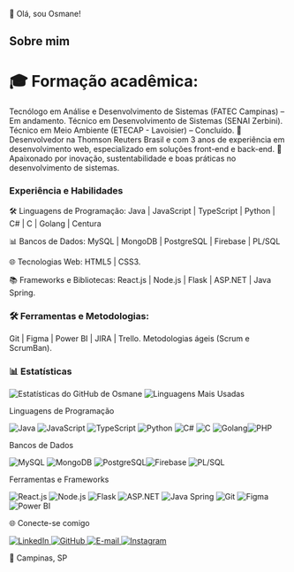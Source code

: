 👋 Olá, sou Osmane!


## Sobre mim
# 🎓 Formação acadêmica:
 Tecnólogo em Análise e Desenvolvimento de Sistemas (FATEC Campinas) – Em andamento.
 Técnico em Desenvolvimento de Sistemas (SENAI Zerbini).
 Técnico em Meio Ambiente (ETECAP - Lavoisier) – Concluído.
 💼 Desenvolvedor na Thomson Reuters Brasil e com 3 anos de experiência em desenvolvimento web, especializado em soluções front-end e back-end.
 🌱 Apaixonado por inovação, sustentabilidade e boas práticas no desenvolvimento de sistemas.


### Experiência e Habilidades
 🛠️ Linguagens de Programação: Java | JavaScript | TypeScript | Python | C# | C | Golang | Centura
 
 📊 Bancos de Dados: MySQL | MongoDB | PostgreSQL | Firebase | PL/SQL
 
 🌐 Tecnologias Web: HTML5 | CSS3.
 
 📚 Frameworks e Bibliotecas: React.js | Node.js | Flask | ASP.NET | Java Spring.

### 🛠️ Ferramentas e Metodologias:
 Git | Figma | Power BI | JIRA | Trello.
 Metodologias ágeis (Scrum e ScrumBan).

### 📊 Estatísticas

![Estatísticas do GitHub de Osmane](https://github-readme-stats.vercel.app/api?username=OsmaneNeto&show_icons=true&theme=radical) ![Linguagens Mais Usadas](https://github-readme-stats.vercel.app/api/top-langs/?username=OsmaneNeto&layout=compact&theme=radical)


Linguagens de Programação


<p align="left"> <img src="https://img.shields.io/badge/Java-ED8B00?style=for-the-badge&logo=java&logoColor=white" alt="Java"> <img src="https://img.shields.io/badge/JavaScript-F7DF1E?style=for-the-badge&logo=javascript&logoColor=black" alt="JavaScript"> <img src="https://img.shields.io/badge/TypeScript-007ACC?style=for-the-badge&logo=typescript&logoColor=white" alt="TypeScript"> <img src="https://img.shields.io/badge/Python-3776AB?style=for-the-badge&logo=python&logoColor=white" alt="Python"> <img src="https://img.shields.io/badge/C%23-239120?style=for-the-badge&logo=c-sharp&logoColor=white" alt="C#"> <img src="https://img.shields.io/badge/C-A8B9CC?style=for-the-badge&logo=c&logoColor=black" alt="C"> <img src="https://img.shields.io/badge/Go-00ADD8?style=for-the-badge&logo=go&logoColor=white" alt="Golang"><img src="https://img.shields.io/badge/PHP-777BB4?style=for-the-badge&logo=php&logoColor=white" alt="PHP"> </p>
Bancos de Dados
<p align="left"> <img src="https://img.shields.io/badge/MySQL-4479A1?style=for-the-badge&logo=mysql&logoColor=white" alt="MySQL"> <img src="https://img.shields.io/badge/MongoDB-47A248?style=for-the-badge&logo=mongodb&logoColor=white" alt="MongoDB"> <img src="https://img.shields.io/badge/PostgreSQL-336791?style=for-the-badge&logo=postgresql&logoColor=white" alt="PostgreSQL"><img src="https://img.shields.io/badge/Firebase-FFCA28?style=for-the-badge&logo=firebase&logoColor=black" alt="Firebase"> <img src="https://img.shields.io/badge/PL%2FSQL-CC2927?style=for-the-badge&logo=oracle&logoColor=white" alt="PL/SQL"></p>
Ferramentas e Frameworks
<p align="left"> <img src="https://img.shields.io/badge/React-20232A?style=for-the-badge&logo=react&logoColor=61DAFB" alt="React.js"> <img src="https://img.shields.io/badge/Node.js-339933?style=for-the-badge&logo=nodedotjs&logoColor=white" alt="Node.js"> <img src="https://img.shields.io/badge/Flask-000000?style=for-the-badge&logo=flask&logoColor=white" alt="Flask"> <img src="https://img.shields.io/badge/ASP.NET-512BD4?style=for-the-badge&logo=.net&logoColor=white" alt="ASP.NET"> <img src="https://img.shields.io/badge/Java%20Spring-6DB33F?style=for-the-badge&logo=spring&logoColor=white" alt="Java Spring"> <img src="https://img.shields.io/badge/Git-F05032?style=for-the-badge&logo=git&logoColor=white" alt="Git"> <img src="https://img.shields.io/badge/Figma-F24E1E?style=for-the-badge&logo=figma&logoColor=white" alt="Figma"> <img src="https://img.shields.io/badge/Power%20BI-F2C811?style=for-the-badge&logo=powerbi&logoColor=black" alt="Power BI"> </p>

🌐 Conecte-se comigo
<p align="left"> <a href="https://www.linkedin.com/in/osmane-barbosa-neto-9374861a3" target="_blank"> <img src="https://img.shields.io/badge/LinkedIn-0077B5?style=for-the-badge&logo=linkedin&logoColor=white" alt="LinkedIn"> </a> <a href="https://github.com/OsmaneNeto" target="_blank"> <img src="https://img.shields.io/badge/GitHub-181717?style=for-the-badge&logo=github&logoColor=white" alt="GitHub"> </a> <a href="mailto:osmane.neto@hotmail.com" target="_blank"> <img src="https://img.shields.io/badge/E--mail-D14836?style=for-the-badge&logo=gmail&logoColor=white" alt="E-mail"> </a> <a href="https://www.instagram.com/osmane.neto/" target="_blank"> <img src="https://img.shields.io/badge/Instagram-E4405F?style=for-the-badge&logo=instagram&logoColor=white" alt="Instagram"> </a> </p>
📍 Campinas, SP
